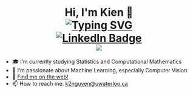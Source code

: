 


<!--
**k13nNg/k13nNg** is a ✨ _special_ ✨ repository because its `README.md` (this file) appears on your GitHub profile.

Here are some ideas to get you started:

- 🔭 I’m currently working on ...
- 🌱 I’m currently learning ...
- 👯 I’m looking to collaborate on ...
- 🤔 I’m looking for help with ...
- 💬 Ask me about ...
- 📫 How to reach me: ...
- 😄 Pronouns: ...
- ⚡ Fun fact: ...
-->

<h1 align = "center">
  Hi, I'm Kien 👋 <br>
<a href="https://git.io/typing-svg"><img src="https://readme-typing-svg.demolab.com?font=Fira+Code&pause=1000&center=true&width=435&lines=Combinatorial+Optimization+and+Computational+Math;Machine+Learning+and+AI+enthusiast;Lifelong+learner" alt="Typing SVG" /></a>
  <div id="badges">
  <a href="[your-linkedin-URL](https://www.linkedin.com/in/k2nnguyen/)" align = "center">
    <img src="https://img.shields.io/badge/LinkedIn-blue?style=for-the-badge&logo=linkedin&logoColor=white" alt="LinkedIn Badge"/>
  </a>
<!--   <a href="your-youtube-URL">
    <img src="https://img.shields.io/github/license/k13nNg/:repo" alt="Youtube Badge"/>
  </a>
  <a href="your-twitter-URL">
    <img src="https://img.shields.io/badge/Twitter-blue?style=for-the-badge&logo=twitter&logoColor=white" alt="Twitter Badge"/>
  </a> -->
</div>
  <img src="https://komarev.com/ghpvc/?username=k13nNg&style=flat-square&color=blue" alt=""/> <br>
  <img src="https://media.giphy.com/media/qgQUggAC3Pfv687qPC/giphy.gif" />
</h1>

- 🎓 I’m currently studying Statistics and Computational Mathematics
- 🌱 I’m passionate about Machine Learning, especially Computer Vision
- 🤪 [Find me on the web!](https://k13nng.github.io/personal-portfolio/)
- 📫 How to reach me: k2nguyen@uwaterloo.ca
